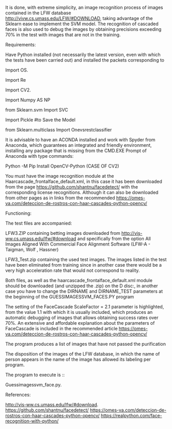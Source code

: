 It is done, with extreme simplicity, an image recognition process of images contained in the LFW database http://vivw.cs.umass.edu/LFW/#DOWNLOAD, taking advantage of the Sklearn ease to implement the SVM model. The recognition of cascaded faces is also used to debug the images by obtaining precisions exceeding 70% in the test with images that are not in the training.

Requirements:

Have Python installed (not necessarily the latest version, even with which the tests have been carried out) and installed the packets corresponding to

Import OS.

Import Re

Import CV2.

Import Numpy AS NP

from Sklearn.svm Import SVC

Import Pickle #to Save the Model

from Sklearn.multiclass Import Onevsrestclassifier

It is advisable to have an ACONDA installed and work with Spyder from Anaconda, which guarantees an integrated and friendly environment, installing any package that is missing from the CMD.EXE Prompt of Anaconda with type commands:

Python -M Pip Install OpenCV-Python (CASE OF CV2)

You must have the image recognition module at the Haarcascade_frontalface_default.xml, in this case it has been downloaded from the page https://github.com/shantnu/facedetect/ with the corresponding license recognitions. Although it can also be downloaded from other pages as in links from the recommended https://omes-va.com/deteccion-de-rostros-con-haar-cascades-python-opencv/

Functioning:

The test files are accompanied:

LFW3.ZIP containing betting images downloaded from http://vis-ww.cs.umass.edu/lfw/#download and specifically from the option All Images Aligned With Commercial Face Alignment Software (LFW-A - Taigman, Wolf , Hassner)

LFW3_Test.zip containing the used test images. The images listed in the test have been eliminated from training since in another case there would be a very high acceleration rate that would not correspond to reality.

Both files, as well as the haarcascade_frontalface_default.xml module should be downloaded (and unzipped the .zip) on the D disc:, in another case you have to change the DIRNAME and DIRNAME_TEST parameters at the beginning of the GUESSIMAGESSVM_FACES.PY program

The setting of the FaceCascade ScaleFactor = 2.1 parameter is highlighted, from the value 1.1 with which it is usually included, which produces an automatic debugging of images that allows obtaining success rates over 70%. An extensive and affordable explanation about the parameters of FaceCascade is included in the recommended article https://omes-va.com/deteccion-de-rostros-con-haar-cascades-python-opencv/

The program produces a list of images that have not passed the purification

The disposition of the images of the LFW database, in which the name of person appears in the name of the image has allowed its labeling per program.

The program to execute is ::

Guessimagessvm_face.py.

References:

http://vis-ww.cs.umass.edu/lfw/#download.
https://github.com/shantnu/facedetect/
https://omes-va.com/deteccion-de-rostros-con-haar-cascades-python-opencv/
https://realpython.com/face-recognition-with-python/
